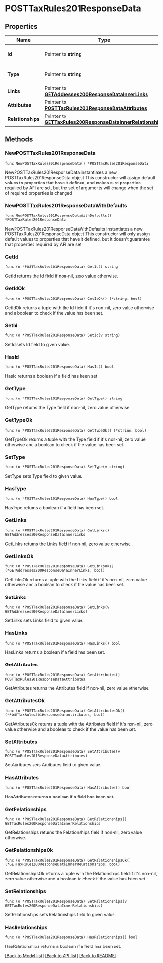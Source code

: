 # POSTTaxRules201ResponseData

## Properties

Name | Type | Description | Notes
------------ | ------------- | ------------- | -------------
**Id** | Pointer to **string** | The resource&#39;s id | [optional] 
**Type** | Pointer to **string** | The resource&#39;s type | [optional] [default to "tax_rules"]
**Links** | Pointer to [**GETAddresses200ResponseDataInnerLinks**](GETAddresses200ResponseDataInnerLinks.md) |  | [optional] 
**Attributes** | Pointer to [**POSTTaxRules201ResponseDataAttributes**](POSTTaxRules201ResponseDataAttributes.md) |  | [optional] 
**Relationships** | Pointer to [**GETTaxRules200ResponseDataInnerRelationships**](GETTaxRules200ResponseDataInnerRelationships.md) |  | [optional] 

## Methods

### NewPOSTTaxRules201ResponseData

`func NewPOSTTaxRules201ResponseData() *POSTTaxRules201ResponseData`

NewPOSTTaxRules201ResponseData instantiates a new POSTTaxRules201ResponseData object
This constructor will assign default values to properties that have it defined,
and makes sure properties required by API are set, but the set of arguments
will change when the set of required properties is changed

### NewPOSTTaxRules201ResponseDataWithDefaults

`func NewPOSTTaxRules201ResponseDataWithDefaults() *POSTTaxRules201ResponseData`

NewPOSTTaxRules201ResponseDataWithDefaults instantiates a new POSTTaxRules201ResponseData object
This constructor will only assign default values to properties that have it defined,
but it doesn't guarantee that properties required by API are set

### GetId

`func (o *POSTTaxRules201ResponseData) GetId() string`

GetId returns the Id field if non-nil, zero value otherwise.

### GetIdOk

`func (o *POSTTaxRules201ResponseData) GetIdOk() (*string, bool)`

GetIdOk returns a tuple with the Id field if it's non-nil, zero value otherwise
and a boolean to check if the value has been set.

### SetId

`func (o *POSTTaxRules201ResponseData) SetId(v string)`

SetId sets Id field to given value.

### HasId

`func (o *POSTTaxRules201ResponseData) HasId() bool`

HasId returns a boolean if a field has been set.

### GetType

`func (o *POSTTaxRules201ResponseData) GetType() string`

GetType returns the Type field if non-nil, zero value otherwise.

### GetTypeOk

`func (o *POSTTaxRules201ResponseData) GetTypeOk() (*string, bool)`

GetTypeOk returns a tuple with the Type field if it's non-nil, zero value otherwise
and a boolean to check if the value has been set.

### SetType

`func (o *POSTTaxRules201ResponseData) SetType(v string)`

SetType sets Type field to given value.

### HasType

`func (o *POSTTaxRules201ResponseData) HasType() bool`

HasType returns a boolean if a field has been set.

### GetLinks

`func (o *POSTTaxRules201ResponseData) GetLinks() GETAddresses200ResponseDataInnerLinks`

GetLinks returns the Links field if non-nil, zero value otherwise.

### GetLinksOk

`func (o *POSTTaxRules201ResponseData) GetLinksOk() (*GETAddresses200ResponseDataInnerLinks, bool)`

GetLinksOk returns a tuple with the Links field if it's non-nil, zero value otherwise
and a boolean to check if the value has been set.

### SetLinks

`func (o *POSTTaxRules201ResponseData) SetLinks(v GETAddresses200ResponseDataInnerLinks)`

SetLinks sets Links field to given value.

### HasLinks

`func (o *POSTTaxRules201ResponseData) HasLinks() bool`

HasLinks returns a boolean if a field has been set.

### GetAttributes

`func (o *POSTTaxRules201ResponseData) GetAttributes() POSTTaxRules201ResponseDataAttributes`

GetAttributes returns the Attributes field if non-nil, zero value otherwise.

### GetAttributesOk

`func (o *POSTTaxRules201ResponseData) GetAttributesOk() (*POSTTaxRules201ResponseDataAttributes, bool)`

GetAttributesOk returns a tuple with the Attributes field if it's non-nil, zero value otherwise
and a boolean to check if the value has been set.

### SetAttributes

`func (o *POSTTaxRules201ResponseData) SetAttributes(v POSTTaxRules201ResponseDataAttributes)`

SetAttributes sets Attributes field to given value.

### HasAttributes

`func (o *POSTTaxRules201ResponseData) HasAttributes() bool`

HasAttributes returns a boolean if a field has been set.

### GetRelationships

`func (o *POSTTaxRules201ResponseData) GetRelationships() GETTaxRules200ResponseDataInnerRelationships`

GetRelationships returns the Relationships field if non-nil, zero value otherwise.

### GetRelationshipsOk

`func (o *POSTTaxRules201ResponseData) GetRelationshipsOk() (*GETTaxRules200ResponseDataInnerRelationships, bool)`

GetRelationshipsOk returns a tuple with the Relationships field if it's non-nil, zero value otherwise
and a boolean to check if the value has been set.

### SetRelationships

`func (o *POSTTaxRules201ResponseData) SetRelationships(v GETTaxRules200ResponseDataInnerRelationships)`

SetRelationships sets Relationships field to given value.

### HasRelationships

`func (o *POSTTaxRules201ResponseData) HasRelationships() bool`

HasRelationships returns a boolean if a field has been set.


[[Back to Model list]](../README.md#documentation-for-models) [[Back to API list]](../README.md#documentation-for-api-endpoints) [[Back to README]](../README.md)



